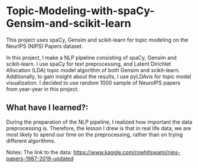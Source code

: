 # Topic-Modeling-with-spaCy-Gensim-and-scikit-learn
This project uses spaCy, Gensim and scikit-learn for topic modeling on the NeurIPS (NIPS) Papers dataset.

In this project, I make a NLP pipeline consisting of spaCy, Gensim and scikit-learn. I use spaCy for text preprocessing, and Latent Dirichlet Allocation (LDA) topic model algorithm of both Gensim and scikit-learn. Additionally, to gain insight about the results, I use pyLDAvis for topic model visualization.
I decided to use random 1000 sample of NeuroIPS papers from year-year in this project.

## What have I learned?:

During the preparation of the NLP pipeline, I realized how important the data preprocessing is. Therefore, the lesson I drew is that in real life data, we are most likely to spend our time on the preprocessing, rather than
on trying different algorithms.

Notes:
The link to the data: https://www.kaggle.com/rowhitswami/nips-papers-1987-2019-updated

